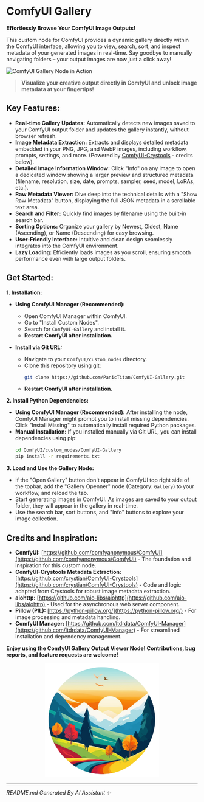 # ComfyUI Gallery

**Effortlessly Browse Your ComfyUI Image Outputs!**

This custom node for ComfyUI provides a dynamic gallery directly within the ComfyUI interface, allowing you to view, search, sort, and inspect metadata of your generated images in real-time. Say goodbye to manually navigating folders – your output images are now just a click away!

![ComfyUI Gallery Node in Action](showcase.gif)

> **Visualize your creative output directly in ComfyUI and unlock image metadata at your fingertips!**

## Key Features:

* **Real-time Gallery Updates:** Automatically detects new images saved to your ComfyUI output folder and updates the gallery instantly, without browser refresh.
* **Image Metadata Extraction:** Extracts and displays detailed metadata embedded in your PNG, JPG, and WebP images, including workflow, prompts, settings, and more. (Powered by [ComfyUI-Crystools](https://github.com/crystian/ComfyUI-Crystools) - credits below).
* **Detailed Image Information Window:** Click "Info" on any image to open a dedicated window showing a larger preview and structured metadata (filename, resolution, size, date, prompts, sampler, seed, model, LoRAs, etc.).
* **Raw Metadata Viewer:**  Dive deep into the technical details with a "Show Raw Metadata" button, displaying the full JSON metadata in a scrollable text area.
* **Search and Filter:** Quickly find images by filename using the built-in search bar.
* **Sorting Options:** Organize your gallery by Newest, Oldest, Name (Ascending), or Name (Descending) for easy browsing.
* **User-Friendly Interface:** Intuitive and clean design seamlessly integrates into the ComfyUI environment.
* **Lazy Loading:**  Efficiently loads images as you scroll, ensuring smooth performance even with large output folders.

## Get Started:

**1. Installation:**

* **Using ComfyUI Manager (Recommended):**
    * Open ComfyUI Manager within ComfyUI.
    * Go to "Install Custom Nodes".
    * Search for `ComfyUI-Gallery` and install it.
    * **Restart ComfyUI after installation.**

* **Install via Git URL:**
    * Navigate to your `ComfyUI/custom_nodes` directory.
    * Clone this repository using git:
      ```bash
      git clone https://github.com/PanicTitan/ComfyUI-Gallery.git 
      ```
    * **Restart ComfyUI after installation.**

**2. Install Python Dependencies:**

* **Using ComfyUI Manager (Recommended):** After installing the node, ComfyUI Manager might prompt you to install missing dependencies. Click "Install Missing" to automatically install required Python packages.
* **Manual Installation:** If you installed manually via Git URL, you can install dependencies using pip:
    ```bash
    cd ComfyUI/custom_nodes/ComfyUI-Gallery 
    pip install -r requirements.txt
    ```

**3. Load and Use the Gallery Node:**

* If the "Open Gallery" button don't appear in ComfyUI top right side of the topbar, add the "Gallery Openner" node (Category: `Gallery`) to your workflow, and reload the tab.
* Start generating images in ComfyUI. As images are saved to your output folder, they will appear in the gallery in real-time.
* Use the search bar, sort buttons, and "Info" buttons to explore your image collection.

## Credits and Inspiration:

* **ComfyUI:** [https://github.com/comfyanonymous/ComfyUI](https://github.com/comfyanonymous/ComfyUI) - The foundation and inspiration for this custom node.
* **ComfyUI-Crystools Metadata Extraction:** [https://github.com/crystian/ComfyUI-Crystools](https://github.com/crystian/ComfyUI-Crystools) - Code and logic adapted from Crystools for robust image metadata extraction.
* **aiohttp:** [https://github.com/aio-libs/aiohttp](https://github.com/aio-libs/aiohttp) -  Used for the asynchronous web server component.
* **Pillow (PIL):** [https://python-pillow.org/](https://python-pillow.org/) -  For image processing and metadata handling.
* **ComfyUI Manager:** [https://github.com/ltdrdata/ComfyUI-Manager](https://github.com/ltdrdata/ComfyUI-Manager) - For streamlined installation and dependency management.

**Enjoy using the ComfyUI Gallery Output Viewer Node!  Contributions, bug reports, and feature requests are welcome!**

<div align="center">
     <img src="logo.png" width="300" height="auto" alt="ComfyUI Gallery Viewer Logo">
</div>

---
*README.md Generated By AI Assistant ✨*